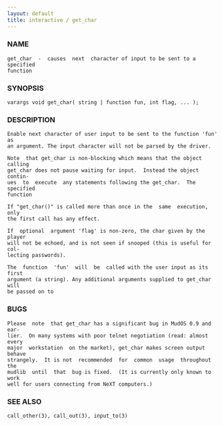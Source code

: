 ```yaml
---
layout: default
title: interactive / get_char
---
```


### NAME

    get_char  -  causes  next  character of input to be sent to a specified
    function

### SYNOPSIS

    varargs void get_char( string | function fun, int flag, ... );

### DESCRIPTION

    Enable next character of user input to be sent to the function 'fun' as
    an argument. The input character will not be parsed by the driver.

    Note  that get_char is non-blocking which means that the object calling
    get_char does not pause waiting for input.  Instead the object  contin‐
    ues  to  execute  any statements following the get_char.  The specified
    function

    If "get_char()" is called more than once in the  same  execution,  only
    the first call has any effect.

    If  optional  argument 'flag' is non-zero, the char given by the player
    will not be echoed, and is not seen if snooped (this is useful for col‐
    lecting passwords).

    The  function  'fun'  will  be  called with the user input as its first
    argument (a string). Any additional arguments supplied to get_char will
    be passed on to

### BUGS

    Please  note  that get_char has a significant bug in MudOS 0.9 and ear‐
    lier.  On many systems with poor telnet negotiation (read: almost every
    major  workstation  on the market), get_char makes screen output behave
    strangely.  It is not  recommended  for  common  usage  throughout  the
    mudlib  until  that  bug is fixed.  (It is currently only known to work
    well for users connecting from NeXT computers.)

### SEE ALSO

    call_other(3), call_out(3), input_to(3)
